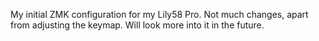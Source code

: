My initial ZMK configuration for my Lily58 Pro. Not much changes, apart from adjusting the keymap. Will look more into it in the future.
